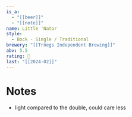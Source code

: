 ```yaml
---
is_a:
  - "[[beer]]"
  - "[[note]]"
name: Little 'Nator
style:
  - Bock - Single / Traditional
brewery: "[[Tröegs Independent Brewing]]"
abv: 5.5
rating: 🤞
last: "[[2024-02]]"
---
```

# Notes
- light compared to the double, could care less
